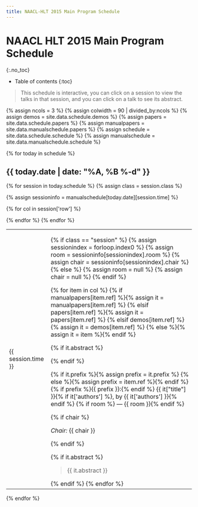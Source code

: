 ```yaml
---
title: NAACL-HLT 2015 Main Program Schedule
---
```


<style type="text/css">
.page-content {
    max-width: 100em !important;
}
</style>

# NAACL HLT 2015 Main Program Schedule
{:.no_toc}

* Table of contents
{:toc}

> This schedule is interactive, you can click on a session to view the talks in that session, and you can click on a talk to see its abstract.

{% assign ncols = 3 %}
{% assign colwidth = 90 | divided_by:ncols %}
{% assign demos = site.data.schedule.demos %}
{% assign papers = site.data.schedule.papers %}
{% assign manualpapers = site.data.manualschedule.papers %}
{% assign schedule = site.data.schedule.schedule %}
{% assign manualschedule = site.data.manualschedule.schedule %}

{% for today in schedule %}

## {{ today.date | date: "%A, %B %-d" }}

<table class="schedule">
{% for session in today.schedule %}
{% assign class = session.class %}
<tr class="{{ class }} {{ session.parent }}">
<td class="time"><p>{{ session.time }}</p></td>

{% assign sessioninfo = manualschedule[today.date][session.time] %}

{% for col in session['row'] %}
<td {% if session['row'].size == 1 %} colspan="{{ ncols }}" {% else %} width="{{ colwidth }}%" {% endif %}>

{% if class == "session" %}
{% assign sessionindex = forloop.index0 %}
{% assign room = sessioninfo[sessionindex].room %}
{% assign chair = sessioninfo[sessionindex].chair %}
{% else %}
{% assign room = null %}
{% assign chair = null %}
{% endif %}

{% for item in col %}
{% if manualpapers[item.ref] %}{% assign it = manualpapers[item.ref] %}
{% elsif papers[item.ref] %}{% assign it = papers[item.ref] %}
{% elsif demos[item.ref] %}{% assign it = demos[item.ref] %}
{% else %}{% assign it = item %}{% endif %}

{% if it.abstract %}<div class="talkinfo">{% endif %}
<p>
{% if it.prefix %}{% assign prefix = it.prefix %}
{% else %}{% assign prefix = item.ref %}{% endif %}
{% if prefix %}<span class="{{class}}prefix">{{ prefix }}</span>:{% endif %}
<span class="{{class}}title">{{ it["title"] }}</span>{% if it['authors'] %}, by
<span class="{{class}}authors">{{ it['authors'] }}</span>{% endif %}
{% if room %} &mdash; {{ room }}{% endif %}
</p>

{% if chair %}<p><em>Chair:</em> {{ chair }}</p>{% endif %}

{% if it.abstract %}
<blockquote class="talkabstract">{{ it.abstract }}</blockquote>
</div>
{% endif %}
{% endfor %}
</td>
{% endfor %}

</tr>
{% endfor %}
</table>

{% endfor %}
